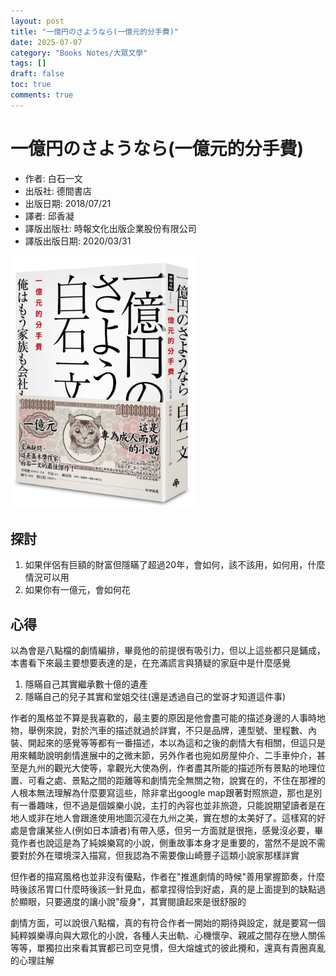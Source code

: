 ```yaml
---
layout: post
title: "一億円のさようなら(一億元的分手費)"
date: 2025-07-07
category: "Books Notes/大眾文學"
tags: []
draft: false
toc: true
comments: true
---
```


# 一億円のさようなら(一億元的分手費)
* 作者: 白石一文
* 出版社: 德間書店
* 出版日期: 2018/07/21
* 譯者: 邱香凝
* 譯版出版社: 時報文化出版企業股份有限公司
* 譯版出版日期: 2020/03/31

<img src="/assets/posts/一億元的分手費.jpg" alt="" width="300"/>
<!-- more -->

## 探討
1. 如果伴侶有巨額的財富但隱瞞了超過20年，會如何，該不該用，如何用，什麼情況可以用
2. 如果你有一億元，會如何花

## 心得
以為會是八點檔的劇情編排，畢竟他的前提很有吸引力，但以上這些都只是鋪成，本書看下來最主要想要表達的是，在充滿謊言與猜疑的家庭中是什麼感覺

1. 隱瞞自己其實繼承數十億的遺產
2. 隱瞞自己的兒子其實和堂姐交往(還是透過自己的堂哥才知道這件事)

作者的風格並不算是我喜歡的，最主要的原因是他會盡可能的描述身邊的人事時地物，舉例來說，對於汽車的描述就過於詳實，不只是品牌，連型號、里程數、內裝、開起來的感覺等等都有一番描述，本以為這和之後的劇情大有相關，但這只是用來輔助說明劇情進展中的之微末節，另外作者也宛如房屋仲介、二手車仲介，甚至是九州的觀光大使等，拿觀光大使為例，作者盡其所能的描述所有景點的地理位置、可看之處、景點之間的距離等和劇情完全無關之物，說實在的，不住在那裡的人根本無法理解為什麼要寫這些，除非拿出google map跟著對照旅遊，那也是別有一番趣味，但不過是個娛樂小說，主打的內容也並非旅遊，只能說期望讀者是在地人或非在地人會跟進使用地圖沉浸在九州之美，實在想的太美好了。這樣寫的好處是會讓某些人(例如日本讀者)有帶入感，但另一方面就是很拖，感覺沒必要，畢竟作者也說這是為了純娛樂寫的小說，側重故事本身才是重要的，當然不是說不需要對於外在環境深入描寫，但我認為不需要像山崎豐子這類小說家那樣詳實

但作者的描寫風格也並非沒有優點，作者在"推進劇情的時候"善用掌握節奏，什麼時後該吊胃口什麼時後該一針見血，都拿捏得恰到好處，真的是上面提到的缺點過於顯眼，只要適度的讓小說"瘦身"，其實閱讀起來是很舒服的

劇情方面，可以說很八點檔，真的有符合作者一開始的期待與設定，就是要寫一個純粹娛樂導向與大眾化的小說，各種人夫出軌、心機懷孕、親戚之間存在戀人關係等等，單獨拉出來看其實都已司空見慣，但大熔爐式的彼此攪和，還真有貴圈真亂的心理註解